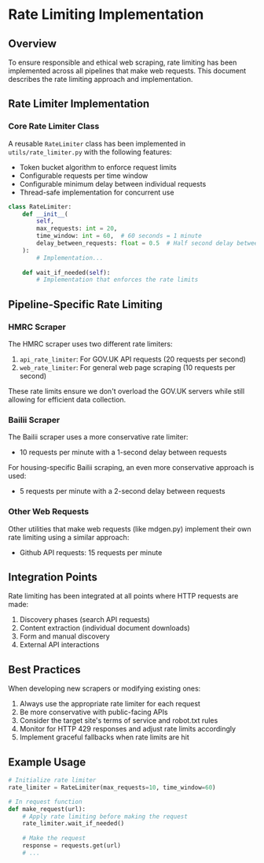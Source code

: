 # Rate Limiting Implementation

## Overview

To ensure responsible and ethical web scraping, rate limiting has been implemented across all pipelines that make web requests. This document describes the rate limiting approach and implementation.

## Rate Limiter Implementation

### Core Rate Limiter Class

A reusable `RateLimiter` class has been implemented in `utils/rate_limiter.py` with the following features:

- Token bucket algorithm to enforce request limits
- Configurable requests per time window
- Configurable minimum delay between individual requests
- Thread-safe implementation for concurrent use

```python
class RateLimiter:
    def __init__(
        self, 
        max_requests: int = 20, 
        time_window: int = 60,  # 60 seconds = 1 minute
        delay_between_requests: float = 0.5  # Half second delay between requests
    ):
        # Implementation...
    
    def wait_if_needed(self):
        # Implementation that enforces the rate limits
```

## Pipeline-Specific Rate Limiting

### HMRC Scraper

The HMRC scraper uses two different rate limiters:

1. `api_rate_limiter`: For GOV.UK API requests (20 requests per second)
2. `web_rate_limiter`: For general web page scraping (10 requests per second)

These rate limits ensure we don't overload the GOV.UK servers while still allowing for efficient data collection.

### Bailii Scraper

The Bailii scraper uses a more conservative rate limiter:

- 10 requests per minute with a 1-second delay between requests

For housing-specific Bailii scraping, an even more conservative approach is used:

- 5 requests per minute with a 2-second delay between requests

### Other Web Requests

Other utilities that make web requests (like mdgen.py) implement their own rate limiting using a similar approach:

- Github API requests: 15 requests per minute

## Integration Points

Rate limiting has been integrated at all points where HTTP requests are made:

1. Discovery phases (search API requests)
2. Content extraction (individual document downloads)
3. Form and manual discovery
4. External API interactions

## Best Practices

When developing new scrapers or modifying existing ones:

1. Always use the appropriate rate limiter for each request
2. Be more conservative with public-facing APIs
3. Consider the target site's terms of service and robot.txt rules
4. Monitor for HTTP 429 responses and adjust rate limits accordingly
5. Implement graceful fallbacks when rate limits are hit

## Example Usage

```python
# Initialize rate limiter
rate_limiter = RateLimiter(max_requests=10, time_window=60)

# In request function
def make_request(url):
    # Apply rate limiting before making the request
    rate_limiter.wait_if_needed()
    
    # Make the request
    response = requests.get(url)
    # ...
```
